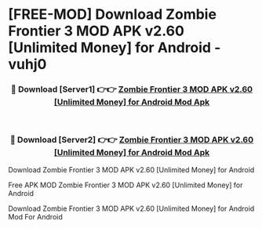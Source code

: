 # [FREE-MOD] Download Zombie Frontier 3 MOD APK v2.60 [Unlimited Money] for Android - vuhj0


<div align="center">
<h3>🔴 Download [Server1] 👉👉 <a href="https://apk-comot.site?title=Zombie_Frontier_3_MOD_APK_v2.60_[Unlimited_Money]_for_Android">Zombie Frontier 3 MOD APK v2.60 [Unlimited Money] for Android Mod Apk</a></h3><br>

<h3>🔴 Download [Server2] 👉👉 <a href="https://apk-comot.site?title=Zombie_Frontier_3_MOD_APK_v2.60_[Unlimited_Money]_for_Android">Zombie Frontier 3 MOD APK v2.60 [Unlimited Money] for Android Mod Apk</a></h3>
</div>



Download Zombie Frontier 3 MOD APK v2.60 [Unlimited Money] for Android 

Free APK MOD Zombie Frontier 3 MOD APK v2.60 [Unlimited Money] for Android 

Download Zombie Frontier 3 MOD APK v2.60 [Unlimited Money] for Android Mod For Android

